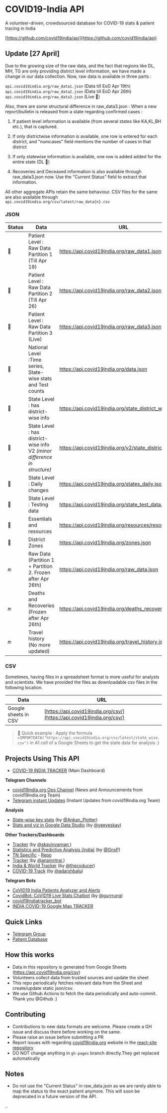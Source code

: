 # COVID19-India API


A volunteer-driven, crowdsourced database for COVID-19 stats & patient tracing in India

[https://github.com/covid19india/api](https://github.com/covid19india/api)

## Update [27 April]

Due to the growing size of the raw data, and the fact that regions like DL, MH, TG are only providing district level information, we have made a change in our data collection.
Now, raw data is available in three parts : 

`api.covid19india.org/raw_data1.json` (Data till EoD Apr 19th)<br>
`api.covid19india.org/raw_data2.json` (Data till EoD Apr 26th)<br>
`api.covid19india.org/raw_data3.json` (Live 🚀)<br>

Also, there are some structural difference in raw_data3.json : 
When a new report/bulletin is released from a state regarding confirmed cases : 
1. If patient level information is available (from several states like KA,KL,BH etc.), that is captured.
2. If only districtwise information is available, one row is entered for each district, and "numcases" field mentions the number of cases in that district
3. If only statewise information is available, one row is added added for the entire state (DL 👀)

4. Recoveries and Deceased information is also available through raw_data3.json now. Use the "Current Status" field to extract that information.


All other aggregate APIs retain the same behaviour. 
CSV files for the same are also available through `api.covid19india.org/csv/latest/raw_data{n}.csv`


### JSON

|Status| Data                                                  | URL                                                   |
|----------------------------------------------------- |----------------------------------------------------- | ----------------------------------------------------- |
|:green_heart:| Patient Level : Raw Data Partition 1 (Till Apr 19) | https://api.covid19india.org/raw_data1.json  |
|:green_heart:| Patient Level : Raw Data Partition 2 (Till Apr 26)| https://api.covid19india.org/raw_data2.json  |
|:green_heart:| Patient Level : Raw Data Partition 3 (Live) | https://api.covid19india.org/raw_data3.json  |
|:green_heart:| National Level :Time series, State-wise stats and Test counts | https://api.covid19india.org/data.json                |
|:green_heart:| State Level : has district-wise info  | https://api.covid19india.org/state_district_wise.json |
|:green_heart:| State Level : has district-wise info V2 _(minor difference in structure)_ | https://api.covid19india.org/v2/state_district_wise.json |
|:green_heart:| State Level : Daily changes | https://api.covid19india.org/states_daily.json  |
|:green_heart:| State Level : Testing data | https://api.covid19india.org/state_test_data.json |
|:green_heart:| Essentials and resources  | https://api.covid19india.org/resources/resources.json  |
|:green_heart:| District Zones            | https://api.covid19india.org/zones.json  |
|:end:| Raw Data (Partition 1 + Partition 2. Frozen after Apr 26th) | https://api.covid19india.org/raw_data.json  |
|:end:| Deaths and Recoveries (Frozen after Apr 26th) | https://api.covid19india.org/deaths_recoveries.json |
|:end:| Travel history (No more updated)  | https://api.covid19india.org/travel_history.json  |


### CSV
Sometimes, having files in a spreadsheet format is more useful for analysts and scientists. We have provided the files as downloadable csv files in the following location.

| Data                                                  | URL                                                   |
| ----------------------------------------------------- | ----------------------------------------------------- |
| Google sheets in CSV                                  | [https://api.covid19india.org/csv/](https://api.covid19india.org/csv/)                      |

> :rocket: Quick example : Apply the formula `=IMPORTDATA("https://api.covid19india.org/csv/latest/state_wise.csv")` in A1 cell of a Google Sheets to get the state data for analysis :)

## Projects Using This API

- [COVID-19 INDIA TRACKER](https://www.covid19india.org/) (Main Dashboard)


**Telegram Channels**
- [covid19india.org Ops Channel](https://t.me/covid19indiaorg) (News and Announcements from covid19india.org Team)
- [Telegram instant Updates](https://t.me/covid19indiaorg_updates) (Instant Updates from covid19india.org Team)

**Analysis**
- [State-wise key stats](https://docs.google.com/spreadsheets/d/e/2PACX-1vTkixJNsO3otK_yOz-7Ru--yNo9S3J9S6ENFIKU6rDuNwhVTAXJWuPH2mzTzBEt1vzhvzQ1Zxyy9ZAt/pubhtml) (by [@Ankan_Plotter](https://t.me/Ankan_Plotter))
- [Stats and viz in Google Data Studio](https://tinyurl.com/covid19indiadashboard) (by [@veeyeskay](https://t.me/veeyeskay))

**Other Trackers/Dashboards**
- [Tracker](https://covidstat.info/) (by [@skavinvarnan ](https://github.com/skavinvarnan))
- [Statistics and Predictive Analysis (India)](https://gnsp.in/covid19/) (by [@GnsP](https://github.com/GnsP))
- [TN Specific](https://covid19trackerbk.netlify.app/) - [Repo](https://github.com/dynamicbalaji/covid19-tracker)
- [Tracker](https://livecovid.in/) (by [@anamritraj ](https://github.com/anamritraj/livecovid.in-webapp))
- [India & World Tracker](http://tcovid19.herokuapp.com/) (by [@thecoducer](https://github.com/thecoducer))
- [COVID-19 Track](http://github.com/adarshbalu/covid_track/) (by [@adarshbalu](https://github.com/adarshbalu))


**Telegram Bots**
- [CoVID19 India Patients Analyzer and Alerts](https://github.com/xsreality/covid19)
- [CovidBot: CoVID19 Live Stats Chatbot](https://github.com/Tele-Bots/CovidBot) (by [@gurrrung](https://github.com/gurrrung))
- [covid19indiatracker_bot](https://github.com/cibinjoseph/covid19indiatracker_bot)
- [INDIA COVID-19 Google Map TRACKER](https://goo.gl/maps/U32Ex1gWQxmc6Aot8)


## Quick Links

- [Telegram Group](https://telegra.ph/CoVID-19--India-Ops-03-24)
- [Patient Database](http://patientdb.covid19india.org/)


## How this works

- Data in this repository is generated from Google Sheets (https://api.covid19india.org/csv)
- Volunteers collect data from trusted sources and update the sheet
- This repo periodically fetches relevant data from the Sheet and create/update static json/csv.
- We use Github Actions to fetch the data periodically and auto-commit. Thank you @Github :)


## Contributing

- Contributions to new data formats are welcome. Please create a GH issue and discuss there before working on the same.
- Please raise an issue before submitting a PR
- Report issues with regarding [covid19india.org](https://www.covid19india.org) website in the [react-site repository](https://github.com/covid19india/covid19india-react/issues)
- DO NOT change anything in `gh-pages` branch directly.They get replaced automatically

## Notes
- Do not use the "Current Status" in raw_data.json as we are rarely able to map the status to the exact patient anymore. This will soon be deprecated in a future version of the API.

..
